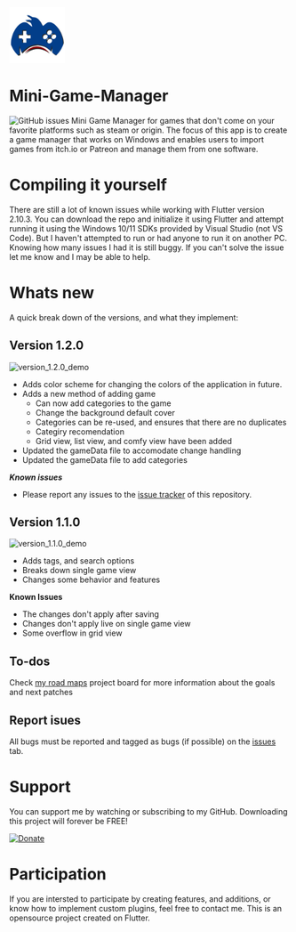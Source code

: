 
<img src="https://github.com/DamonNomadJr/mini_game_manager/blob/main/.docs/mini-game-manager-logo.png" alt="mini-game-manager" width="100"/>

# Mini-Game-Manager
<img alt="GitHub issues" src="https://img.shields.io/github/issues/DamonNomadJr/mini_game_manager?style=flat-square">
Mini Game Manager for games that don't come on your favorite platforms such as steam or origin. The focus of this app is to create a game manager that works on Windows and enables users to import games from itch.io or Patreon and manage them from one software.

# Compiling it yourself
There are still a lot of known issues while working with Flutter version 2.10.3. You can download the repo and initialize it using Flutter and attempt running it using the Windows 10/11 SDKs provided by Visual Studio (not VS Code). But I haven't attempted to run or had anyone to run it on another PC. Knowing how many issues I had it is still buggy. If you can't solve the issue let me know and I may be able to help.

# Whats new
A quick break down of the versions, and what they implement:

## Version 1.2.0
![version_1.2.0_demo](https://github.com/DamonNomadJr/mini_game_manager/blob/main/.docs/version_1.2.0_demo.gif)

- Adds color scheme for changing the colors of the application in future.
- Adds a new method of adding game
    - Can now add categories to the game
    - Change the background default cover
    - Categories can be re-used, and ensures that there are no duplicates
    - Categiry recomendation
    - Grid view, list view, and comfy view have been added
- Updated the gameData file to accomodate change handling
- Updated the gameData file to add categories

***Known issues***
- Please report any issues to the [issue tracker](https://github.com/DamonNomadJr/mini_game_manager/issues) of this repository.

## Version 1.1.0
![version_1.1.0_demo](https://github.com/DamonNomadJr/mini_game_manager/blob/main/.docs/version_1.1.0_demo.gif)

- Adds tags, and search options
- Breaks down single game view
- Changes some behavior and features

**Known Issues**
- The changes don't apply after saving
- Changes don't apply live on single game view
- Some overflow in grid view

## To-dos
Check [my road maps](https://github.com/DamonNomadJr/mini_game_manager/projects/1) project board for more information about the goals and next patches

## Report isues
All bugs must be reported and tagged as bugs (if possible) on the [issues](https://github.com/DamonNomadJr/mini_game_manager/issues) tab.
# Support
You can support me by watching or subscribing to my GitHub. Downloading this project will forever be FREE!

[![Donate](https://www.paypalobjects.com/en_US/i/btn/btn_donate_LG.gif)](https://www.paypal.com/donate/?business=BP3S4LBSAAPSG&no_recurring=0&item_name=Thank+you+for+your+donation.+You+inspire+me+to+move+forward+with+my+projects+and+ideas+and+make+me+go+a+long+way.&currency_code=CAD)

# Participation
If you are intersted to participate by creating features, and additions, or know how to implement custom plugins, feel free to contact me. This is an opensource project created on Flutter.
